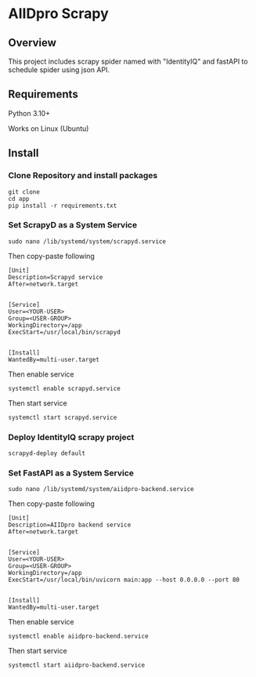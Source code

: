 # AIIDpro Scrapy
## Overview
This project includes scrapy spider named with "IdentityIQ" and fastAPI to schedule spider using json API.
## Requirements
Python 3.10+

Works on Linux (Ubuntu)
## Install
### Clone Repository and install packages
<pre><code>git clone
cd app
pip install -r requirements.txt
</code></pre>
### Set ScrapyD as a System Service
<pre><code>sudo nano /lib/systemd/system/scrapyd.service</code></pre>
<p>Then copy-paste following</p>
<pre><code>[Unit]
Description=Scrapyd service
After=network.target
<br>
[Service]
User=&lt;YOUR-USER&gt;
Group=&lt;USER-GROUP&gt;
WorkingDirectory=/app
ExecStart=/usr/local/bin/scrapyd
<br>
[Install]
WantedBy=multi-user.target
</code></pre>
<p>Then enable service</p>
<pre><code>systemctl enable scrapyd.service
</code></pre>
<p>Then start service</p>
<pre><code>systemctl start scrapyd.service</code></pre>

### Deploy IdentityIQ scrapy project
<pre><code>scrapyd-deploy default</code></pre>

### Set FastAPI as a System Service
<pre><code>sudo nano /lib/systemd/system/aiidpro-backend.service</code></pre>
<p>Then copy-paste following</p>
<pre><code>[Unit]
Description=AIIDpro backend service
After=network.target
<br>
[Service]
User=&lt;YOUR-USER&gt;
Group=&lt;USER-GROUP&gt;
WorkingDirectory=/app
ExecStart=/usr/local/bin/uvicorn main:app --host 0.0.0.0 --port 80
<br>
[Install]
WantedBy=multi-user.target
</code></pre>
<p>Then enable service</p>
<pre><code>systemctl enable aiidpro-backend.service
</code></pre>
<p>Then start service</p>
<pre><code>systemctl start aiidpro-backend.service</code></pre>
